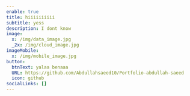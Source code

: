 ```yaml
---
enable: true
title: hiiiiiiiiii
subtitle: yess
description: I﻿ dont know
image:
  x: /img/data_image.jpg
  _2x: /img/cloud_image.jpg
imageMobile:
  x: /img/mobile_image.jpg
button:
  btnText: yalaa benaaa
  URL: https://github.com/Abdullahsaeed10/Portfolio-abdullah-saeed
  icon: github
socialLinks: []
---
```

